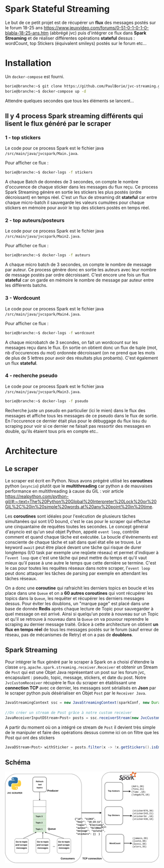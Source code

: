 # Spark Stateful Streaming

Le but de ce petit projet est de récupérer un **flux** des messages postés sur le forum 18-25 ans https://www.jeuxvideo.com/forums/0-51-0-1-0-1-0-blabla-18-25-ans.htm (abbrégé jvc) puis d'intégrer ce flux dans **Spark Streaming** et de réaliser différentes opérations **stateful** dessus : wordCount, top Stickers (équivalent smileys) postés sur le forum etc...

# Installation

Un `docker-compose` est fourni. 

```bash
borie@branche:~$ git clone https://github.com/PaulBorie/jvc-streaming.git && cd jvc-streaming && cd docker
borie@branche:~$ docker-compose up -d
```
Attendre quelques secondes que tous les éléments se lancent...

## Il y 4 process Spark streaming différents qui lisent le flux généré par le scraper

### 1 - top stickers

Le code pour ce process Spark est le fichier java `/src/main/java/jvcspark/Main.java`.

Pour afficher ce flux :

```bash
borie@branche:~$ docker-logs -f stickers
```
A chaque Batch de données de 3 secondes, on compte le nombre d'occurence de chaque sticker dans les messages du flux reçu. Ce process Spark Streaming génère en sortie les stickers les plus postés (ordre décroissant) en temps réel. C'est un flux de streaming dit **stateful** car entre chaque micro-batch il sauvegarde les valeurs cumulées pour chaque stickers en mémoire pour avoir le top des stickers postés en temps réel. 


### 2 - top auteurs/posteurs

Le code pour ce process Spark est le fichier java `/src/main/java/jvcspark/Main2.java`.

Pour afficher ce flux :  

```bash
borie@branche:~$ docker-logs -f auteurs
```
A chaque micro batch de 3 secondes, on compte le nombre de message par auteur. Ce process génère donc en sortie les auteurs avec leur nombre de message postés par ordre décroissant. C'est encore une fois un flux **stateful** car on garde en mémoire le nombre de message par auteur entre les différents batchs. 

### 3 - Wordcount 

Le code pour ce process Spark est le fichier java `/src/main/java/jvcspark/Main4.java`.

Pour afficher ce flux :  

```bash
borie@branche:~$ docker-logs -f wordcount
```
A chaque microbatch de 3 secondes, on fait un wordcount sur les messages reçu dans le flux. En sortie on obtient donc un flux de tuple (mot, nb d'occurences du mot) ordonnée décroissant (on ne prend que les mots de plus de 5 lettres pour avoir des résultats plus probants). C'est également un flux **stateful**. 

### 4 - recherche pseudo

Le code pour ce process Spark est le fichier java `/src/main/java/jvcspark/Main3.java`.

```bash
borie@branche:~$ docker-logs -f pseudo
```

Recherche juste un pseudo en particulier (ici le mien) dans le flux des messages et affiche tous les messages de ce pseudo dans le flux de sortie. 
En l'occurence ce dernier était plus pour le débuggage du flux issu du scraping pour voir si ce dernier ne faisait pas ressortir des messages en double, qu'ils étaient tous pris en compte etc..

# Architecture

## Le scraper 

Le scraper est écrit en Python. Nous avons prégéré utilisé les **coroutines** python (`asyncio`) plutôt que le **multithreading** car python a de mauvaises performance en multithreading à cause du GIL : voir article https://realpython.com/python-gil/#:~:text=The%20Python%20Global%20Interpreter%20Lock%20or%20GIL%2C%20in%20simple%20words,at%20any%20point%20in%20time.

Les **coroutines** sont idéales pour l'exécution de plusieurs tâches simultanées qui sont I/O bound, c'est le cas pour le scraper qui effectue une cinquantaine de requêtes toutes les secondes. Le concept général d'asyncio est qu'un seul objet Python, appelé `event loop`, contrôle comment et quand chaque tâche est exécutée. La boucle d'événements est consciente de chaque tâche et sait dans quel état elle se trouve. Le keyword `await` peut être placé devant une tâche qui risque de durer longtemps (I/O task par exemple une reqûete réseau) et permet d'indiquer à l'`event loop` que c'est une tâche qui peut mettre du temps et qu'il vaut mieux qu'il passe à une autre le temps que cette dernière se termine. C'est le cas pour toutes les requêtes réseaux dans notre scraper, l'`event loop` peut donc attaquer les tâches de parsing par exemple en attendant les tâches réseaux. 

On a donc une **coroutine** qui rafraichit les derniers topics en boucle et les place dans une `Queue` et on a **60 autres coroutines** qui vont récupérer les topics dans la `Queue`, les requêter et récupérer les derniers messages dessus. Pour éviter les doublons, un "marque page" est placé dans une base de donnée **Redis** après chaque lecture de Topic pour sauvegarder à quel message on est arrivé. Ainsi si quelqu'un poste à nouveau sur un Topic et qu'il se retrouve à nouveau dans la `Queue` on va pouvour reprendre le scraping au dernier message traité. Grâce à cette architecture on obtient **un flux en temps réel** de tous les messages postés sur le forum (sauf erreur de réseau, pas de mécanismes de Retry) et on a pas de **doublons**. 

## Spark Streaming 

Pour intégrer le flux généré par le scraper à Spark on a choisi d'étendre la classe `org.apache.spark.streaming.receiver.Receiver` et obtenir un Stream de `Post` qui est une Objet Java représentant un post sur les forum jvc, encapsulant : pseudo, topic, message, stickers, et date du post. Notre `JvcCustomReceiver` récupère le flux du scraper en établissant une **connection TCP** avec ce dernier, les messages sont sérialisés en **Json** par le scraper python puis désérialiser en Objet `Post` par le `Receiver Java`.  

```java 
JavaStreamingContext ssc = new JavaStreamingContext(sparkConf, new Duration(3000));ssc.checkpoint(".");

//On créer un stream de Post grâce à notre custom receiver
JavaReceiverInputDStream<Post> posts = ssc.receiverStream(new JvcCustomReceiver(scraperHost, Integer.parseInt("6667")));
```

A partir du moment où on a intégré ce stream de `Post` il devient très simple de le manipuler et faire des opérations dessus comme ici on on filtre que les Post qui ont des stickers

```java 
JavaDStream<Post> withSticker = posts.filter(x -> !x.getStickers().isEmpty());
```
## Schéma

![archi-spark](archi-spark.drawio.png "archi-spark")








